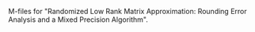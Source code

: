 M-files for "Randomized Low Rank Matrix Approximation: Rounding Error Analysis 
       and a Mixed Precision Algorithm".
	   
	   
